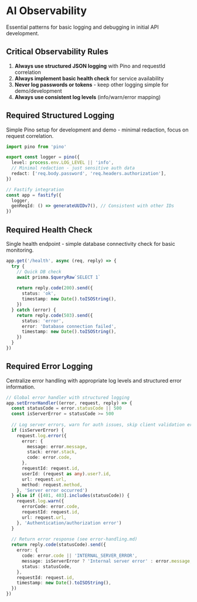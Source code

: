 # AI Observability

Essential patterns for basic logging and debugging in initial API development.

## Critical Observability Rules

1. **Always use structured JSON logging** with Pino and requestId correlation
2. **Always implement basic health check** for service availability
3. **Never log passwords or tokens** - keep other logging simple for demo/development
4. **Always use consistent log levels** (info/warn/error mapping)

## Required Structured Logging

Simple Pino setup for development and demo - minimal redaction, focus on request correlation.

```ts
import pino from 'pino'

export const logger = pino({
  level: process.env.LOG_LEVEL || 'info',
  // Minimal redaction - just sensitive auth data
  redact: ['req.body.password', 'req.headers.authorization'],
})

// Fastify integration
const app = fastify({ 
  logger,
  genReqId: () => generateUUIDv7(), // Consistent with other IDs
})
```

## Required Health Check

Single health endpoint - simple database connectivity check for basic monitoring.

```ts
app.get('/health', async (req, reply) => {
  try {
    // Quick DB check
    await prisma.$queryRaw`SELECT 1`
    
    return reply.code(200).send({
      status: 'ok',
      timestamp: new Date().toISOString(),
    })
  } catch (error) {
    return reply.code(503).send({
      status: 'error',
      error: 'Database connection failed',
      timestamp: new Date().toISOString(),
    })
  }
})
```

## Required Error Logging

Centralize error handling with appropriate log levels and structured error information.

```ts
// Global error handler with structured logging
app.setErrorHandler((error, request, reply) => {
  const statusCode = error.statusCode || 500
  const isServerError = statusCode >= 500
  
  // Log server errors, warn for auth issues, skip client validation errors
  if (isServerError) {
    request.log.error({
      error: {
        message: error.message,
        stack: error.stack,
        code: error.code,
      },
      requestId: request.id,
      userId: (request as any).user?.id,
      url: request.url,
      method: request.method,
    }, 'Server error occurred')
  } else if ([401, 403].includes(statusCode)) {
    request.log.warn({
      errorCode: error.code,
      requestId: request.id,
      url: request.url,
    }, 'Authentication/authorization error')
  }
  
  // Return error response (see error-handling.md)
  return reply.code(statusCode).send({
    error: {
      code: error.code || 'INTERNAL_SERVER_ERROR',
      message: isServerError ? 'Internal server error' : error.message,
      status: statusCode,
    },
    requestId: request.id,
    timestamp: new Date().toISOString(),
  })
})
```
